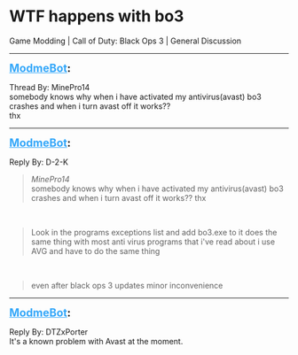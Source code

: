 # WTF happens with bo3
Game Modding | Call of Duty: Black Ops 3 | General Discussion

---
<strong style="font-size: 1.4em;"><span style="text-decoration: underline;text-decoration-color: #34a7f9;"><span style="color:#34a7f9;">ModmeBot</span></span>:</strong>

<p>Thread By: MinePro14<br />somebody knows why when i have activated my antivirus(avast) bo3 crashes and when i turn avast off it works??<br />thx</p>

---
<strong style="font-size: 1.4em;"><span style="text-decoration: underline;text-decoration-color: #34a7f9;"><span style="color:#34a7f9;">ModmeBot</span></span>:</strong>

<p>Reply By: D-2-K<br /><blockquote><em>MinePro14</em><br />somebody knows why when i have activated my antivirus(avast) bo3 crashes and when i turn avast off it works?? thx</blockquote><br /><blockquote>Look in the programs exceptions list and add bo3.exe to it does the same thing with most anti virus programs that i&#39;ve read about  i use AVG  and have to do the same thing </blockquote><br /><blockquote>even after black ops 3 updates  minor inconvenience </blockquote></p>

---
<strong style="font-size: 1.4em;"><span style="text-decoration: underline;text-decoration-color: #34a7f9;"><span style="color:#34a7f9;">ModmeBot</span></span>:</strong>

<p>Reply By: DTZxPorter<br />It&#39;s a known problem with Avast at the moment.</p>
